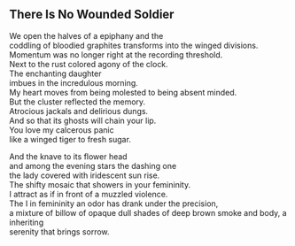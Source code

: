 There Is No Wounded Soldier
---------------------------
We open the halves of a epiphany and the  
coddling of bloodied graphites transforms into the winged divisions.  
Momentum was no longer right at the recording threshold.  
Next to the rust colored agony of the clock.  
The enchanting daughter  
imbues in the incredulous morning.  
My heart moves from being molested to being absent minded.  
But the cluster reflected the memory.  
Atrocious jackals and delirious dungs.  
And so that its ghosts will chain your lip.  
You love my calcerous panic  
like a winged tiger to fresh sugar.  
  
And the knave to its flower head  
and among the evening stars the dashing one  
the lady covered with iridescent sun rise.  
The shifty mosaic that showers in your femininity.  
I attract as if in front of a muzzled violence.  
The I in femininity an odor has drank under the precision,  
a mixture of billow of opaque dull shades of deep brown smoke and body, a inheriting  
serenity that brings sorrow.  
